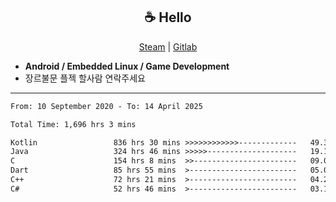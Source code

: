 <h2 align="center"> ☕ Hello </h2>

<p align="center">
  <a href="https://steamcommunity.com/id/Niforances/">Steam</a> |
  <a href="https://gitlab.com/niforances">Gitlab</a>
</p>

 - **Android / Embedded Linux / Game Development**
 - 장르불문 플젝 할사람 연락주세요

------

<!--START_SECTION:waka-->

```txt
From: 10 September 2020 - To: 14 April 2025

Total Time: 1,696 hrs 3 mins

Kotlin                 836 hrs 30 mins >>>>>>>>>>>>-------------   49.32 %
Java                   324 hrs 46 mins >>>>>--------------------   19.15 %
C                      154 hrs 8 mins  >>-----------------------   09.09 %
Dart                   85 hrs 55 mins  >------------------------   05.07 %
C++                    72 hrs 21 mins  >------------------------   04.27 %
C#                     52 hrs 46 mins  >------------------------   03.11 %
```

<!--END_SECTION:waka-->
